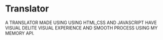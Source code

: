 # Translator
A TRANSLATOR MADE USING USING HTML,CSS AND JAVASCRIPT HAVE VISUAL DELITE VISUAL EXPERIENCE AND SMOOTH PROCESS USING MY MEMORY API.
